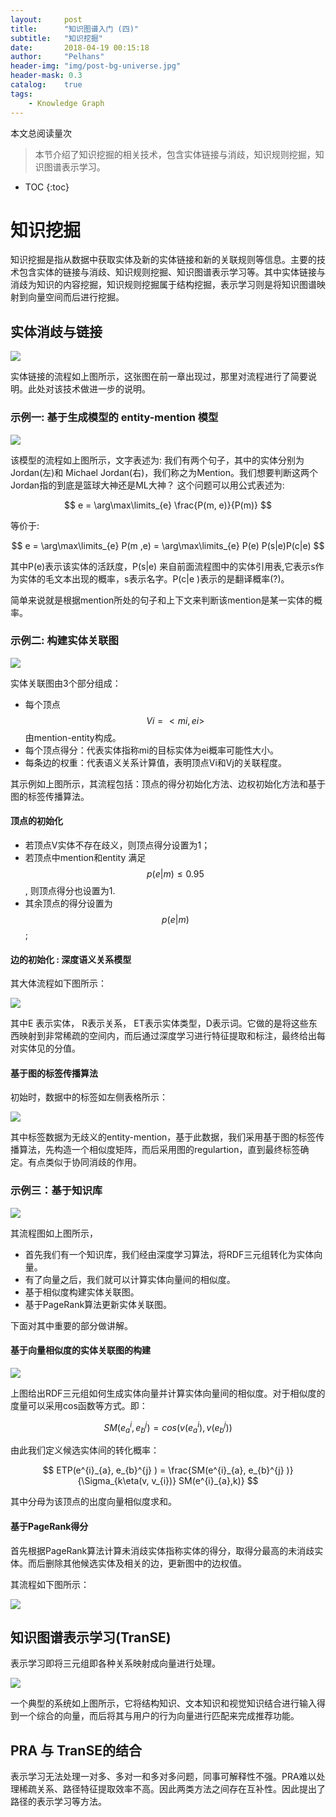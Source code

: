 ```yaml
---
layout:     post
title:      "知识图谱入门 (四)" 
subtitle:   "知识挖掘"
date:       2018-04-19 00:15:18
author:     "Pelhans"
header-img: "img/post-bg-universe.jpg"
header-mask: 0.3 
catalog:    true
tags:
    - Knowledge Graph
---
```



<span id="busuanzi_container_page_pv">
  本文总阅读量<span id="busuanzi_value_page_pv"></span>次
</span>

> 本节介绍了知识挖掘的相关技术，包含实体链接与消歧，知识规则挖掘，知识图谱表示学习。

* TOC
{:toc}

#  知识挖掘

知识挖掘是指从数据中获取实体及新的实体链接和新的关联规则等信息。主要的技术包含实体的链接与消歧、知识规则挖掘、知识图谱表示学习等。其中实体链接与消歧为知识的内容挖掘，知识规则挖掘属于结构挖掘，表示学习则是将知识图谱映射到向量空间而后进行挖掘。

## 实体消歧与链接

![](/img/in-post/xiaoxiangkg_note3/xiaoxiangkg_note3_5.png)

实体链接的流程如上图所示，这张图在前一章出现过，那里对流程进行了简要说明。此处对该技术做进一步的说明。

### 示例一: 基于生成模型的 entity-mention 模型

![](/img/in-post/xiaoxiangkg_note4/xiaoxiangkg_note4_1.png)

该模型的流程如上图所示，文字表述为: 我们有两个句子，其中的实体分别为 Jordan(左)和 Michael Jordan(右)，我们称之为Mention。我们想要判断这两个Jordan指的到底是篮球大神还是ML大神？ 这个问题可以用公式表述为:

$$ e = \arg\max\limits_{e} \frac{P(m, e)}{P(m)} $$

等价于:

$$ e = \arg\max\limits_{e} P(m ,e) = \arg\max\limits_{e} P(e) P(s|e)P(c|e) $$

其中P(e)表示该实体的活跃度，P(s|e) 来自前面流程图中的实体引用表,它表示s作为实体的毛文本出现的概率，s表示名字。P(c|e )表示的是翻译概率(?)。

简单来说就是根据mention所处的句子和上下文来判断该mention是某一实体的概率。

### 示例二: 构建实体关联图

![](/img/in-post/xiaoxiangkg_note4/xiaoxiangkg_note4_2.png)

实体关联图由3个部分组成：
* 每个顶点 $$Vi = <mi, ei> $$ 由mention-entity构成。    
* 每个顶点得分：代表实体指称mi的目标实体为ei概率可能性大小。    
* 每条边的权重：代表语义关系计算值，表明顶点Vi和Vj的关联程度。

其示例如上图所示，其流程包括：顶点的得分初始化方法、边权初始化方法和基于图的标签传播算法。

#### 顶点的初始化

* 若顶点V实体不存在歧义，则顶点得分设置为1；    
* 若顶点中mention和entity 满足
$$p(e|m)\le 0.95$$, 则顶点得分也设置为1.    
* 其余顶点的得分设置为 
$$p(e|m)$$;

#### 边的初始化 : 深度语义关系模型

其大体流程如下图所示：

![](/img/in-post/xiaoxiangkg_note4/xiaoxiangkg_note4_3.png)

其中E 表示实体， R表示关系， ET表示实体类型，D表示词。它做的是将这些东西映射到非常稀疏的空间内，而后通过深度学习进行特征提取和标注，最终给出每对实体见的分值。

#### 基于图的标签传播算法

初始时，数据中的标签如左侧表格所示：

![](/img/in-post/xiaoxiangkg_note4/xiaoxiangkg_note4_4.png)

其中标签数据为无歧义的entity-mention，基于此数据，我们采用基于图的标签传播算法，先构造一个相似度矩阵，而后采用图的regulartion，直到最终标签确定。有点类似于协同消歧的作用。

### 示例三：基于知识库

![](/img/in-post/xiaoxiangkg_note4/xiaoxiangkg_note4_5.png)

其流程图如上图所示，    
* 首先我们有一个知识库，我们经由深度学习算法，将RDF三元组转化为实体向量。    
* 有了向量之后，我们就可以计算实体向量间的相似度。    
* 基于相似度构建实体关联图。    
* 基于PageRank算法更新实体关联图。

下面对其中重要的部分做讲解。

#### 基于向量相似度的实体关联图的构建

![](/img/in-post/xiaoxiangkg_note4/xiaoxiangkg_note4_6.png)

上图给出RDF三元组如何生成实体向量并计算实体向量间的相似度。对于相似度的度量可以采用cos函数等方式。即：

$$ SM(e^{i}_{a}, e_{b}^{j} ) = cos (v(e^{i}_{a}), v(e_{b}^{j})) $$

由此我们定义候选实体间的转化概率：

$$ ETP(e^{i}_{a}, e_{b}^{j} ) = \frac{SM(e^{i}_{a}, e_{b}^{j} )}{\Sigma_{k\eta(v, v_{i})} SM(e^{i}_{a},k)} $$

其中分母为该顶点的出度向量相似度求和。

#### 基于PageRank得分

首先根据PageRank算法计算未消歧实体指称实体的得分，取得分最高的未消歧实体。而后删除其他候选实体及相关的边，更新图中的边权值。

其流程如下图所示：

![](/img/in-post/xiaoxiangkg_note4/xiaoxiangkg_note4_7.png)


## 知识图谱表示学习(TranSE)

表示学习即将三元组即各种关系映射成向量进行处理。

![](/img/in-post/xiaoxiangkg_note4/xiaoxiangkg_note4_8.png)

一个典型的系统如上图所示，它将结构知识、文本知识和视觉知识结合进行输入得到一个综合的向量，而后将其与用户的行为向量进行匹配来完成推荐功能。

## PRA 与 TranSE的结合

表示学习无法处理一对多、多对一和多对多问题，同事可解释性不强。PRA难以处理稀疏关系、路径特征提取效率不高。因此两类方法之间存在互补性。因此提出了路径的表示学习等方法。
